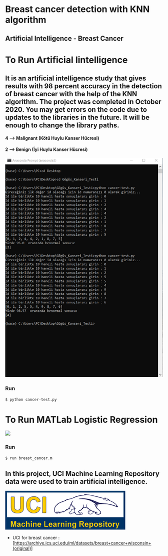 # Breast cancer detection with KNN algorithm 
## Artificial Intelligence - Breast Cancer

# To Run Artificial Iintelligence
## It is an artificial intelligence study that gives results with 98 percent accuracy in the detection of breast cancer with the help of the KNN algorithm. The project was completed in October 2020. You may get errors on the code due to updates to the libraries in the future. It will be enough to change the library paths.
#### 4 --> Malignant (Kötü Huylu Kanser Hücresi)
#### 2 --> Benign (İyi Huylu Kanser Hücresi)

![](cancer-test2.png)
### Run
 ```sh
$ python cancer-test.py
```

# To Run MATLab Logistic Regression
![](matlab_değerleri_Lojistik_Regresyon.png)
### Run
```sh
$ run breast_cancer.m
```

## In this project, UCI Machine Learning Repository  data were used to train artificial intelligence.
![](logo-UCI.gif)
- UCI for breast cancer : [https://archive.ics.uci.edu/ml/datasets/breast+cancer+wisconsin+(original)]
